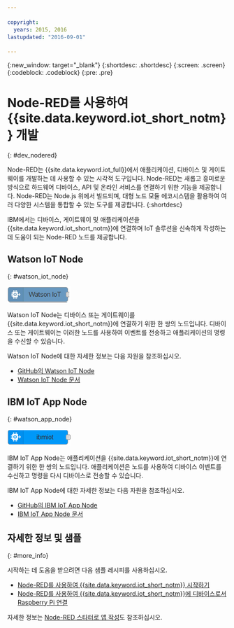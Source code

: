 ```yaml
---

copyright:
  years: 2015, 2016
lastupdated: "2016-09-01"

---
```


{:new_window: target="_blank"}
{:shortdesc: .shortdesc}
{:screen: .screen}
{:codeblock: .codeblock}
{:pre: .pre}

# Node-RED를 사용하여 {{site.data.keyword.iot_short_notm}} 개발
{: #dev_nodered}

Node-RED는 {{site.data.keyword.iot_full}}에서 애플리케이션, 디바이스 및 게이트웨이를 개발하는 데 사용할 수 있는 시각적 도구입니다. Node-RED는 새롭고 흥미로운 방식으로 하드웨어 디바이스, API 및 온라인 서비스를 연결하기 위한 기능을 제공합니다. Node-RED는 Node.js 위에서 빌드되며, 대형 노드 모듈 에코시스템을 활용하여 여러 다양한 시스템을 통합할 수 있는 도구를 제공합니다.
{:shortdesc}

IBM에서는 디바이스, 게이트웨이 및 애플리케이션을 {{site.data.keyword.iot_short_notm}}에 연결하며 IoT 솔루션을 신속하게 작성하는 데 도움이 되는 Node-RED 노드를 제공합니다. 


## Watson IoT Node   
{: #watson_iot_node}  

![Watson IoT Node 이미지](../images/node-red-watson.png "Watson IoT Node 이미지")


Watson IoT Node는 디바이스 또는 게이트웨이를 {{site.data.keyword.iot_short_notm}}에 연결하기 위한 한 쌍의 노드입니다. 디바이스 또는 게이트웨이는 이러한 노드를 사용하여 이벤트를 전송하고 애플리케이션의 명령을 수신할 수 있습니다. 

Watson IoT Node에 대한 자세한 정보는 다음 자원을 참조하십시오. 

- [GitHub의 Watson IoT Node](https://github.com/ibm-watson-iot/iot-nodered/tree/master/node-red-contrib-ibm-watson-iot)
- [Watson IoT Node 문서](https://www.npmjs.com/package/node-red-contrib-ibm-watson-iot)


## IBM IoT App Node  
{: #watson_app_node}  


![IBM IoT App Node 이미지](../images/node-red-ibmiot.png "IBM IoT App Node 이미지")

IBM IoT App Node는 애플리케이션을 {{site.data.keyword.iot_short_notm}}에 연결하기 위한 한 쌍의 노드입니다. 애플리케이션은 노드를 사용하여 디바이스 이벤트를 수신하고 명령을 다시 디바이스로 전송할 수 있습니다. 

IBM IoT App Node에 대한 자세한 정보는 다음 자원을 참조하십시오. 

- [GitHub의 IBM IoT App Node](https://github.com/ibm-watson-iot/iot-nodered/tree/master/node-red-contrib-scx-ibmiotapp)
- [IBM IoT App Node 문서](http://flows.nodered.org/node/node-red-contrib-scx-ibmiotapp)


## 자세한 정보 및 샘플   
{: #more_info}


시작하는 데 도움을 받으려면 다음 샘플 레시피를 사용하십시오. 
- [Node-RED를 사용하여 {{site.data.keyword.iot_short_notm}} 시작하기](https://developer.ibm.com/recipes/tutorials/getting-started-with-watson-iot-platform-using-node-red/)
- [Node-RED를 사용하여 {{site.data.keyword.iot_short_notm}}에 디바이스로서 Raspberry Pi 연결](https://developer.ibm.com/recipes/tutorials/deploy-watson-iot-node-on-raspberry-pi/)

자세한 정보는 [Node-RED 스타터로 앱 작성](https://console.ng.bluemix.net/docs/starters/Node-RED/nodered.html#nodered)도 참조하십시오. 
